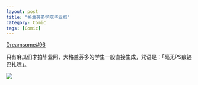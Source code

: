 ```yaml
---
layout: post
title: "格兰芬多学院毕业照"
category: Comic
tags: [Comic]
---
```



[Dreamsome#96](http://dreamsome.org/1096)


只有麻瓜们才拍毕业照，大格兰芬多的学生一般直接生成，咒语是：「毫无PS痕迹巴扎嘿」。

![](http://ww1.sinaimg.cn/mw690/534218ffgw1esbmkwzyyyj20ps0lcn4c.jpg)



